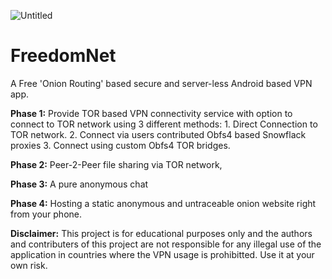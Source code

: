 ![Untitled](https://github.com/AsifKhanG/FreedomNet/assets/111562883/56499708-a7aa-4475-9eb7-3995cb86aee0)

# FreedomNet
A Free 'Onion Routing' based secure and server-less Android based VPN app.

**Phase 1:**
  Provide TOR based VPN connectivity service with option to connect to TOR network using 3 different methods:
      1. Direct Connection to TOR network.
      2. Connect via users contributed Obfs4 based Snowflack proxies
      3. Connect using custom Obfs4 TOR bridges.

**Phase 2:** 
    Peer-2-Peer file sharing via TOR network,

**Phase 3:**
    A pure anonymous chat 

**Phase 4:**
    Hosting a static anonymous and untraceable onion website right from your phone.

**Disclaimer:**
This project is for educational purposes only and the authors and contributers of this project are not responsible for any illegal use of the application in countries where the VPN usage is prohibitted.
Use it at your own risk.
